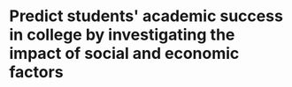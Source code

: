 # Predict students' academic success in college by investigating the impact of social and economic factors
